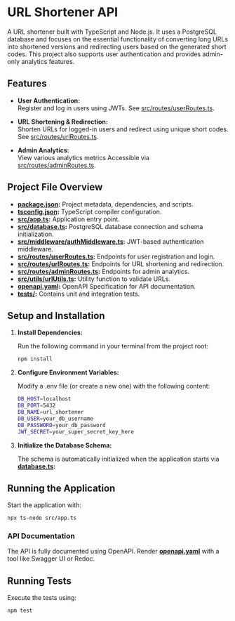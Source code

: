 # URL Shortener API

A URL shortener built with TypeScript and Node.js. It uses a PostgreSQL database and focuses on the essential functionality of converting long URLs into shortened versions and redirecting users based on the generated short codes. This project also supports user authentication and provides admin-only analytics features.

## Features

- **User Authentication:**  
  Register and log in users using JWTs. See [src/routes/userRoutes.ts](src/routes/userRoutes.ts).

- **URL Shortening & Redirection:**  
  Shorten URLs for logged-in users and redirect using unique short codes. See [src/routes/urlRoutes.ts](src/routes/urlRoutes.ts).

- **Admin Analytics:**  
  View various analytics metrics
  Accessible via [src/routes/adminRoutes.ts](src/routes/adminRoutes.ts).

## Project File Overview

- **[package.json](package.json):** Project metadata, dependencies, and scripts.
- **[tsconfig.json](tsconfig.json):** TypeScript compiler configuration.
- **[src/app.ts](src/app.ts):** Application entry point.
- **[src/database.ts](src/database.ts):** PostgreSQL database connection and schema initialization.
- **[src/middleware/authMiddleware.ts](src/middleware/authMiddleware.ts):** JWT-based authentication middleware.
- **[src/routes/userRoutes.ts](src/routes/userRoutes.ts):** Endpoints for user registration and login.
- **[src/routes/urlRoutes.ts](src/routes/urlRoutes.ts):** Endpoints for URL shortening and redirection.
- **[src/routes/adminRoutes.ts](src/routes/adminRoutes.ts):** Endpoints for admin analytics.
- **[src/utils/urlUtils.ts](src/utils/urlUtils.ts):** Utility function to validate URLs.
- **[openapi.yaml](openapi.yaml):** OpenAPI Specification for API documentation.
- **[tests/](tests/):** Contains unit and integration tests.

## Setup and Installation

1. **Install Dependencies:**

   Run the following command in your terminal from the project root:
   ```sh
   npm install
   ```

2. **Configure Environment Variables:**

   Modify a .env file (or create a new one) with the following content:
    ```sh
    DB_HOST=localhost
    DB_PORT=5432
    DB_NAME=url_shortener
    DB_USER=your_db_username
    DB_PASSWORD=your_db_password
    JWT_SECRET=your_super_secret_key_here
    ```

3. **Initialize the Database Schema:**

    The schema is automatically initialized when the application starts via **[database.ts](src/database.ts):**

## Running the Application

Start the application with:
```sh
npx ts-node src/app.ts
```

### API Documentation
The API is fully documented using OpenAPI.
Render **[openapi.yaml](openapi.yaml)** with a tool like Swagger UI or Redoc.

## Running Tests

Execute the tests using:
```sh
npm test
```



